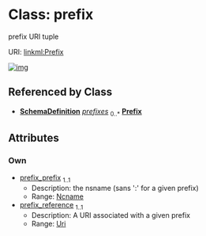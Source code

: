 
# Class: prefix


prefix URI tuple

URI: [linkml:Prefix](https://w3id.org/linkml/Prefix)


[![img](images/Prefix.svg)](images/Prefix.svg)

## Referenced by Class

 *  **[SchemaDefinition](SchemaDefinition.md)** *[prefixes](prefixes.md)*  <sub>0..\*</sub>  **[Prefix](Prefix.md)**

## Attributes


### Own

 * [prefix_prefix](prefix_prefix.md)  <sub>1..1</sub>
     * Description: the nsname (sans ':' for a given prefix)
     * Range: [Ncname](types/Ncname.md)
 * [prefix_reference](prefix_reference.md)  <sub>1..1</sub>
     * Description: A URI associated with a given prefix
     * Range: [Uri](types/Uri.md)
